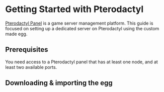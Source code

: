 # Getting Started with Pterodactyl

[Pterodactyl Panel](https://pterodactyl.io/) is a game server management platform. This guide is focused on setting up a dedicated server on Pterodactyl using the custom made egg.

## Prerequisites

You need access to a Pterodactyl panel that has at least one node, and at least two available ports.

## Downloading & importing the egg
